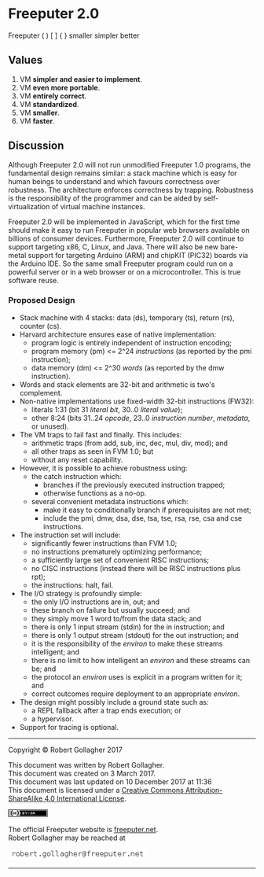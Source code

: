 <meta http-equiv="content-type" content="text/html;charset=utf-8">

# Freeputer&nbsp;2.0

Freeputer ( ) \[ \] { } smaller simpler better

## Values

1. VM **simpler and easier to implement**.
2. VM **even more portable**.
3. VM **entirely correct**.
4. VM **standardized**.
5. VM **smaller**.
6. VM **faster**.

## Discussion

Although Freeputer 2.0 will not run unmodified Freeputer 1.0 programs, the fundamental design remains similar: a stack machine which is easy for human beings to understand and which favours correctness over robustness. The architecture enforces correctness by trapping. Robustness is the responsibility of the programmer and can be aided by self-virtualization of virtual machine instances.

Freeputer 2.0 will be implemented in JavaScript, which for the first time should make it easy to run Freeputer in popular web browsers available on billions of consumer devices. Furthermore, Freeputer 2.0 will continue to support targeting x86, C, Linux, and Java. There will also be new bare-metal support for targeting Arduino (ARM) and chipKIT (PIC32) boards via the Arduino IDE. So the same small Freeputer program could run on a powerful server or in a web browser or on a microcontroller. This is true software reuse.

### Proposed Design

- Stack machine with 4 stacks: data (ds), temporary (ts), return (rs), counter (cs).
- Harvard architecture ensures ease of native implementation:
    - program logic is entirely independent of instruction encoding;
    - program memory (pm) <= 2^24 *instructions* (as reported by the pmi instruction);
    - data memory (dm) <= 2^30 *words* (as reported by the dmw instruction).
- Words and stack elements are 32-bit and arithmetic is two's complement.
- Non-native implementations use fixed-width 32-bit instructions (FW32):
    - literals 1:31 (bit 31 *literal bit*, 30..0 *literal value*);
    - other 8:24 (bits 31..24 *opcode*, 23..0 *instruction number*, *metadata*, or unused).
- The VM traps to fail fast and finally. This includes:
    - arithmetic traps (from add, sub, inc, dec, mul, div, mod); and
    - all other traps as seen in FVM 1.0; but
    - without any reset capability.
- However, it is possible to achieve robustness using:
    - the catch instruction which:
        - branches if the previously executed instruction trapped;
        - otherwise functions as a no-op.
    - several convenient metadata instructions which:
        - make it easy to conditionally branch if prerequisites are not met;
        - include the pmi, dmw, dsa, dse, tsa, tse, rsa, rse, csa and cse instructions.
- The instruction set will include:
    - significantly fewer instructions than FVM 1.0;
    - no instructions prematurely optimizing performance;
    - a sufficiently large set of convenient RISC instructions;
    - no CISC instructions (instead there will be RISC instructions plus rpt);
    - the instructions: halt, fail.
- The I/O strategy is profoundly simple:
    - the only I/O instructions are in, out; and
    - these branch on failure but usually succeed; and
    - they simply move 1 word to/from the data stack; and
    - there is only 1 input stream (stdin) for the in instruction; and
    - there is only 1 output stream (stdout) for the out instruction; and
    - it is the responsibility of the *environ* to make these streams intelligent; and
    - there is no limit to how intelligent an *environ* and these streams can be; and
    - the protocol an *environ* uses is explicit in a program written for it; and
    - correct outcomes require deployment to an appropriate *environ*.
- The design might possibly include a ground state such as:
    - a REPL fallback after a trap ends execution; or
    - a hypervisor.
- Support for tracing is optional.


---

Copyright © Robert Gollagher 2017  

This document was written by Robert Gollagher.  
This document was created on 3 March 2017.  
This document was last updated on 10 December 2017 at 11:36  
This document is licensed under a [Creative Commons Attribution-ShareAlike 4.0 International License](http://creativecommons.org/licenses/by-sa/4.0/).

[![](doc/img/80x15.png)](http://creativecommons.org/licenses/by-sa/4.0/)


The official Freeputer website is [freeputer.net](http://www.freeputer.net).  
Robert Gollagher may be reached at

![](doc/img/abc.png)

---

